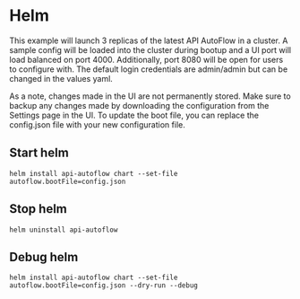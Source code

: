 # Helm

This example will launch 3 replicas of the latest API AutoFlow in a cluster. A sample config will be loaded into the cluster during bootup and a UI port will load balanced on port 4000. Additionally, port 8080 will be open for users to configure with. The default login credentials are admin/admin but can be changed in the values yaml. 

As a note, changes made in the UI are not permanently stored. Make sure to backup any changes made by downloading the configuration from the Settings page in the UI. To update the boot file, you can replace the config.json file with your new configuration file.

## Start helm

```
helm install api-autoflow chart --set-file autoflow.bootFile=config.json
```

## Stop helm

```
helm uninstall api-autoflow
```

## Debug helm

```
helm install api-autoflow chart --set-file autoflow.bootFile=config.json --dry-run --debug
```
